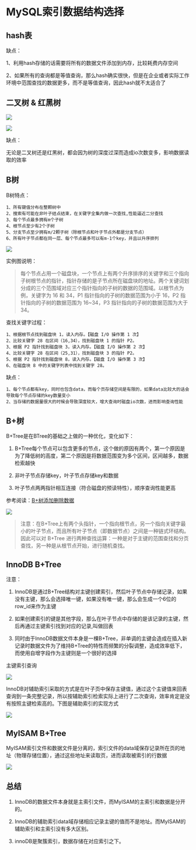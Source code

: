 # MySQL索引数据结构选择

## hash表

缺点：

1、利用hash存储的话需要将所有的数据文件添加到内存，比较耗费内存空间

2、如果所有的查询都是等值查询，那么hash确实很快，但是在企业或者实际工作环境中范围查找的数据更多，而不是等值查询，因此hash就不太适合了


## 二叉树 & 红黑树

![](../images/mysql_BST.png)

![](../images/mysql_RBT.png)


缺点：

无论是二叉树还是红黑树，都会因为树的深度过深而造成io次数变多，影响数据读取的效率


## B树

B树特点：
```text
1、所有键值分布在整颗树中
2、搜索有可能在非叶子结点结束，在关键字全集内做一次查找,性能逼近二分查找
3、每个节点最多拥有m个子树
4、根节点至少有2个子树
5、分支节点至少拥有m/2颗子树（除根节点和叶子节点外都是分支节点）
6、所有叶子节点都在同一层、每个节点最多可以有m-1个key，并且以升序排列
```

![](../images/mysql_BT.png)

实例图说明：

> 每个节点占用一个磁盘块，一个节点上有两个升序排序的关键字和三个指向子树根节点的指针，指针存储的是子节点所在磁盘块的地址。两个关键词划分成的三个范围域对应三个指针指向的子树的数据的范围域。以根节点为例，关键字为 16 和 34，P1 指针指向的子树的数据范围为小于 16，P2 指针指向的子树的数据范围为 16~34，P3 指针指向的子树的数据范围为大于 34。 

查找关键字过程：
```text
1、根据根节点找到磁盘块 1，读入内存。【磁盘 I/O 操作第 1 次】
2、比较关键字 28 在区间（16,34），找到磁盘块 1 的指针 P2。
3、根据 P2 指针找到磁盘块 3，读入内存。【磁盘 I/O 操作第 2 次】
4、比较关键字 28 在区间（25,31），找到磁盘块 3 的指针 P2。
5、根据 P2 指针找到磁盘块 8，读入内存。【磁盘 I/O 操作第 3 次】
6、在磁盘块 8 中的关键字列表中找到关键字 28。 
```

缺点：
```text
1、每个节点都有key，同时也包含data，而每个页存储空间是有限的，如果data比较大的话会导致每个节点存储的key数量变小
2、当存储的数据量很大的时候会导致深度较大，增大查询时磁盘io次数，进而影响查询性能
```

## B+树

B+Tree是在BTree的基础之上做的一种优化，变化如下：

1. B+Tree每个节点可以包含更多的节点，这个做的原因有两个，第一个原因是为了降低树的高度，第二个原因是将数据范围变为多个区间，区间越多，数据检索越快

2. 非叶子节点存储key，叶子节点存储key和数据

3. 叶子节点两两指针相互连接（符合磁盘的预读特性），顺序查询性能更高

参考阅读：[B+树添加删除数据](../data_structure/B+树添加删除数据.md)

![](../images/mysql_B+T.png)

> 注意：在B+Tree上有两个头指针，一个指向根节点，另一个指向关键字最小的叶子节点，而且所有叶子节点（即数据节点）之间是一种链式环结构。因此可以对 B+Tree 进行两种查找运算：一种是对于主键的范围查找和分页查找，另一种是从根节点开始，进行随机查找。


## InnoDB B+Tree


注意：

1. InnoDB是通过B+Tree结构对主键创建索引，然后叶子节点中存储记录，如果没有主键，那么会选择唯一键，如果没有唯一键，那么会生成一个6位的row_id来作为主键

2. 如果创建索引的键是其他字段，那么在叶子节点中存储的是该记录的主键，然后再通过主键索引找到对应的记录,叫做回表

3. 同时由于InnoDB数据文件本身是一棵B+Tree，非单调的主键会造成在插入新记录时数据文件为了维持B+Tree的特性而频繁的分裂调整，造成效率低下，而使用自增字段作为主键则是一个很好的选择

主键索引查询

![](../images/mysql_innodb1.png)


InnoDB对辅助索引采取的方式是在叶子页中保存主键值，通过这个主键值来回表查询到一条完整记录，所以按辅助索引检索实际上进行了二次查询，效率肯定是没有按照主键检索高的。下图是辅助索引的实现方式

![](../images/mysql_innodb2.png)

## MyISAM B+Tree

MyISAM索引文件和数据文件是分离的，索引文件的data域保存记录所在页的地址（物理存储位置），通过这些地址来读取页，进而读取被索引的行数据

![](../images/mysql_myisam.png)


## 总结

1. InnoDB的数据文件本身就是主索引文件，而MyISAM的主索引和数据是分开的。

2. InnoDB的辅助索引data域存储相应记录主键的值而不是地址。而MyISAM的辅助索引和主索引没有多大区别。

3. innoDB是聚簇索引，数据存储在对应索引之下。
